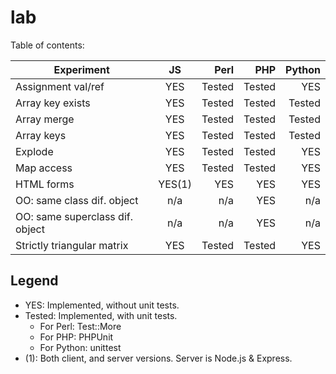 lab
===
Table of contents:

| Experiment                      | JS        | Perl      | PHP       | Python    |
| ---------------------------     |:---------:| ---------:| ---------:| ---------:|
| Assignment val/ref              | YES       | Tested    | Tested    | YES       |
| Array key exists                | YES       | Tested    | Tested    | Tested    |
| Array merge                     | YES       | Tested    | Tested    | Tested    |
| Array keys                      | YES       | Tested    | Tested    | Tested    |
| Explode                         | YES       | Tested    | Tested    | YES       |
| Map access                      | YES       | Tested    | Tested    | YES       |
| HTML forms                      | YES(1)    | YES       | YES       | YES       |
| OO: same class dif. object      | n/a       | n/a       | YES       | n/a       |
| OO: same superclass dif. object | n/a       | n/a       | YES       | n/a       |
| Strictly triangular matrix      | YES       | Tested    | Tested    | YES       |

Legend
------

* YES: Implemented, without unit tests.
* Tested: Implemented, with unit tests.
  * For Perl: Test::More
  * For PHP: PHPUnit
  * For Python: unittest
* (1): Both client, and server versions. Server is Node.js & Express.

